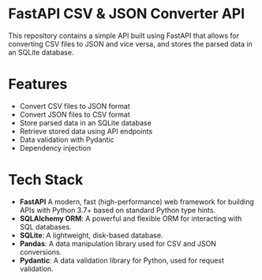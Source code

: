 # FastAPI CSV & JSON Converter API
This repository contains a simple API built using FastAPI that allows for converting CSV files to JSON and vice versa, and stores the parsed data in an SQLite database.

# Features
- Convert CSV files to JSON format
- Convert JSON files to CSV format
- Store parsed data in an SQLite database
- Retrieve stored data using API endpoints
- Data validation with Pydantic
- Dependency injection

# Tech Stack
- **FastAPI** A modern, fast (high-performance) web framework for building APIs with Python 3.7+ based on standard Python type hints.
- **SQLAlchemy ORM**: A powerful and flexible ORM for interacting with SQL databases.
- **SQLite**: A lightweight, disk-based database.
- **Pandas**: A data manipulation library used for CSV and JSON conversions.
- **Pydantic**: A data validation library for Python, used for request validation.
